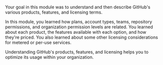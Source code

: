 Your goal in this module was to understand and then describe GitHub's various products, features, and licensing terms.

In this module, you learned how plans, account types, teams, repository permissions, and organization permission levels are related. You learned about each product, the features available with each option, and how they're priced. You also learned about some other licensing considerations for metered or per-use services.

Understanding GitHub's products, features, and licensing helps you to optimize its usage within your organization.